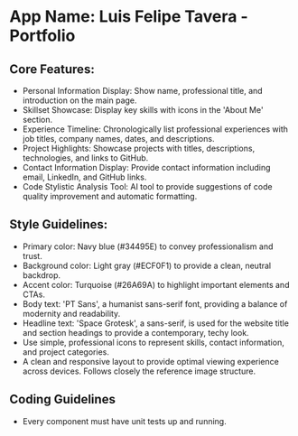 # **App Name**: Luis Felipe Tavera - Portfolio

## Core Features:

- Personal Information Display: Show name, professional title, and introduction on the main page.
- Skillset Showcase: Display key skills with icons in the 'About Me' section.
- Experience Timeline: Chronologically list professional experiences with job titles, company names, dates, and descriptions.
- Project Highlights: Showcase projects with titles, descriptions, technologies, and links to GitHub.
- Contact Information Display: Provide contact information including email, LinkedIn, and GitHub links.
- Code Stylistic Analysis Tool: AI tool to provide suggestions of code quality improvement and automatic formatting.

## Style Guidelines:

- Primary color: Navy blue (#34495E) to convey professionalism and trust.
- Background color: Light gray (#ECF0F1) to provide a clean, neutral backdrop.
- Accent color: Turquoise (#26A69A) to highlight important elements and CTAs.
- Body text: 'PT Sans', a humanist sans-serif font, providing a balance of modernity and readability.
- Headline text: 'Space Grotesk', a sans-serif, is used for the website title and section headings to provide a contemporary, techy look.
- Use simple, professional icons to represent skills, contact information, and project categories.
- A clean and responsive layout to provide optimal viewing experience across devices. Follows closely the reference image structure.

## Coding Guidelines
- Every component must have unit tests up and running.